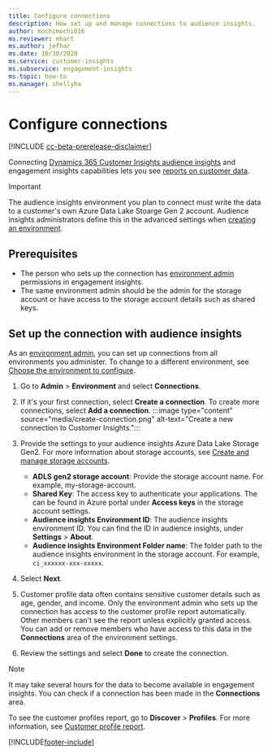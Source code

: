 ```yaml
---
title: Configure connections
description: How set up and manage connections to audience insights.
author: mochimochi016
ms.reviewer: mhart
ms.author: jefhar
ms.date: 10/30/2020
ms.service: customer-insights
ms.subservice: engagement-insights 
ms.topic: how-to
ms.manager: shellyha
---
```


# Configure connections

[!INCLUDE [cc-beta-prerelease-disclaimer](includes/cc-beta-prerelease-disclaimer.md)]

Connecting [Dynamics 365 Customer Insights audience insights](../audience-insights/index.yml) and engagement insights capabilities lets you see [reports on customer data](profile-reports.md).

> [!IMPORTANT]
> The audience insights environment you plan to connect must write the data to a customer's own Azure Data Lake Stoarge Gen 2 account. Audience insights administrators define this in the advanced settings when [creating an environment](../audience-insights/manage-environments.md#create-an-environment-in-an-existing-organization).

## Prerequisites

- The person who sets up the connection has [environment admin](user-roles.md) permissions in engagement insights.
- The same environment admin should be the admin for the storage account or have access to the storage account details such as shared keys.

## Set up the connection with audience insights

As an [environment admin](user-roles.md), you can set up connections from all environments you administer. To change to a different environment, see [Choose the environment to configure](manage-environments-workspaces.md#choose-an-environment-and-create-a-workspace).

1. Go to **Admin** > **Environment**  and select **Connections**.

1. If it's your first connection, select **Create a connection**. To create more connections, select **Add a connection**.
   :::image type="content" source="media/create-connection.png" alt-text="Create a new connection to Customer Insights.":::

1. Provide the settings to your audience insights Azure Data Lake Storage Gen2. For more information about storage accounts, see [Create and manage storage accounts](/azure/storage/blobs/data-lake-storage-quickstart-create-account).
   - **ADLS gen2 storage account**: Provide the storage account name. For example, my-storage-account.
   - **Shared Key**: The access key to authenticate your applications. The can be found in Azure portal under **Access keys** in the storage account settings.
   - **Audience insights Environment ID**:  The audience insights environment ID. You can find the ID in audience insights, under **Settings** > **About**.
   - **Audience insights Environment Folder name**: The folder path to the audience insights environment in the storage account. For example, `ci_xxxxxx-xxx-xxxxx`.

1. Select **Next**.

1. Customer profile data often contains sensitive customer details such as age, gender, and income. Only the environment admin who sets up the connection has access to the customer profile report automatically. Other members can't see the report unless explicitly granted access.    
   You can add or remove members who have access to this data in the **Connections** area of the environment settings.
 
1. Review the settings and select **Done** to create the connection. 

> [!NOTE]
> It may take several hours for the data to become available in engagement insights. You can check if a connection has been made in the **Connections** area.

To see the customer profiles report, go to **Discover** > **Profiles**. 
For more information, see [Customer profile report](profile-reports.md).


[!INCLUDE[footer-include](../includes/footer-banner.md)]